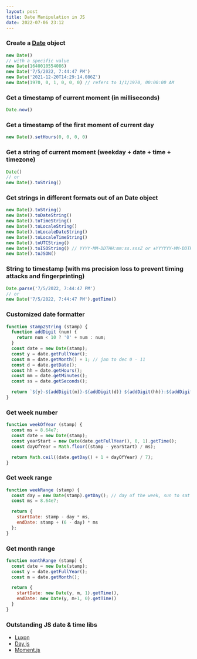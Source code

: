 ```yaml
---
layout: post
title: Date Manipulation in JS
date: 2022-07-06 23:12
---
```

### Create a [Date](https://developer.mozilla.org/en-US/docs/Web/JavaScript/Reference/Global_Objects/Date) object

```js
new Date()
// with a specific value
new Date(1640010554086)
new Date('7/5/2022, 7:44:47 PM')
new Date('2021-12-20T14:29:14.086Z')
new Date(1970, 0, 1, 0, 0, 0) // refers to 1/1/1970, 00:00:00 AM
```

### Get a timestamp of current moment (in milliseconds)

```js
Date.now()
```

### Get a timestamp of the first moment of current day

```js
new Date().setHours(0, 0, 0, 0)
```

### Get a string of current moment (weekday + date + time + timezone)

```js
Date() 
// or
new Date().toString()
```

### Get strings in different formats out of an Date object

```js
new Date().toString()
new Date().toDateString()
new Date().toTimeString()
new Date().toLocaleString()
new Date().toLocaleDateString()
new Date().toLocaleTimeString()
new Date().toUTCString()
new Date().toISOString() // YYYY-MM-DDTHH:mm:ss.sssZ or ±YYYYYY-MM-DDTHH:mm:ss.sssZ
new Date().toJSON()
```

### String to timestamp (with ms precision loss to prevent timing attacks and fingerprinting)

```js
Date.parse('7/5/2022, 7:44:47 PM')
// or
new Date('7/5/2022, 7:44:47 PM').getTime()
```

### Customized date formatter

```js
function stamp2String (stamp) {
  function addDigit (num) {
    return num < 10 ? '0' + num : num;
  }
  const date = new Date(stamp);
  const y = date.getFullYear();
  const m = date.getMonth() + 1; // jan to dec 0 - 11
  const d = date.getDate();
  const hh = date.getHours();
  const mm = date.getMinutes();
  const ss = date.getSeconds();

  return `${y}-${addDigit(m)}-${addDigit(d)} ${addDigit(hh)}:${addDigit(mm)}:${addDigit(ss)}`;
}
```

### Get week number

```js
function weekOfYear (stamp) {
  const ms = 8.64e7;
  const date = new Date(stamp);
  const yearStart = new Date(date.getFullYear(), 0, 1).getTime();
  const dayOfYear = Math.floor((stamp - yearStart) / ms);

  return Math.ceil((date.getDay() + 1 + dayOfYear) / 7);
}
```

### Get week range

```js
function weekRange (stamp) {
  const day = new Date(stamp).getDay(); // day of the week, sun to sat 0 - 6
  const ms = 8.64e7;

  return {
    startDate: stamp - day * ms,
    endDate: stamp + (6 - day) * ms
  };
}
```

### Get month range

```js
function monthRange (stamp) {
  const date = new Date(stamp);
  const y = date.getFullYear();
  const m = date.getMonth();

  return {
    startDate: new Date(y, m, 1).getTime(),
    endDate: new Date(y, m+1, 0).getTime()
  }
}
```

### Outstanding JS date & time libs

- [Luxon](https://moment.github.io/luxon/#/?id=luxon)
- [Day.js](https://day.js.org/)
- [Moment.js](https://momentjs.com/)
